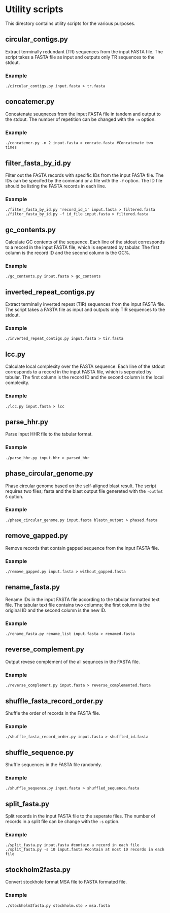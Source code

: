 # Utility scripts

This directory contains utility scripts for the various purposes.

## circular_contigs.py

Extract terminally redundant (TR) sequences from the input FASTA file.
The script takes a FASTA file as input and outputs only TR sequences to the stdout.

### Example
```
./circular_contigs.py input.fasta > tr.fasta
```

## concatemer.py

Concatenate seuqneces from the input FASTA file in tandem and output to the stdout. The number of repetition can be changed with the `-n` option.

### Example
```
./concatemer.py -n 2 input.fasta > concate.fasta #Concatenate two times
```

## filter_fasta_by_id.py

Filter out the FASTA records with specific IDs from the input FASTA file. The IDs can be specifed by the command or a file with the `-f` option. The ID file should be listing the FASTA records in each line.

### Example
```
./filter_fasta_by_id.py 'record_id_1' input.fasta > filtered.fasta
./filter_fasta_by_id.py -f id_file input.fasta > filtered.fasta
```

## gc_contents.py

Calculate GC contents of the sequence. Each line of the stdout corresponds to a record in the input FASTA file, which is seperated by tabular. The first column is the record ID and the second column is the GC%.

### Example
```
./gc_contents.py input.fasta > gc_contents
```

## inverted_repeat_contigs.py
Extract terminally inverted repeat (TIR) sequences from the input FASTA file. The script takes a FASTA file as input and outputs only TIR sequences to the stdout.

### Example
```
./inverted_repeat_contigs.py input.fasta > tir.fasta
```

## lcc.py
Calculate local complexity over the FASTA sequence. Each line of the stdout corresponds to a record in the input FASTA file, which is seperated by tabular. The first column is the record ID and the second column is the local complexity.

### Example
```
./lcc.py input.fasta > lcc
```

## parse_hhr.py
Parse input HHR file to the tabular format.

### Example
```
./parse_hhr.py input.hhr > parsed_hhr
```

## phase_circular_genome.py
Phase circular genome based on the self-aligned blast result. The script requires two files; fasta and the blast output file genereted with the `-outfmt 6` option.

### Example
```
./phase_circular_genome.py input.fasta blastn_output > phased.fasta
```

## remove_gapped.py
Remove records that contain gapped sequence from the input FASTA file.

### Example
```
./remove_gapped.py input.fasta > without_gapped.fasta
```

## rename_fasta.py
Rename IDs in the input FASTA file according to the tabular formatted text file. The tabular text file contains two columns; the first column is the original ID and the second column is the new ID.

### Example
```
./rename_fasta.py rename_list input.fasta > renamed.fasta
```

## reverse_complement.py
Output revese complement of the all sequnces in the FASTA file.

### Example
```
./reverse_complement.py input.fasta > reverse_complemented.fasta
```

## shuffle_fasta_record_order.py
Shuffle the order of records in the FASTA file.

### Example
```
./shuffle_fasta_record_order.py input.fasta > shuffled_id.fasta
```

## shuffle_sequence.py
Shuffle sequences in the FASTA file randomly.

### Example
```
./shuffle_sequence.py input.fasta > shuffled_sequence.fasta
```

## split_fasta.py
Split records in the input FASTA file to the seperate files. The number of records in a split file can be change with the `-s` option.

### Example
```
./split_fasta.py input.fasta #contain a record in each file
./split_fasta.py -s 10 input.fasta #contain at most 10 records in each file
```

## stockholm2fasta.py
Convert stockhole format MSA file to FASTA formated file.

### Example
```
./stockholm2fasta.py stockholm.sto > msa.fasta
```
